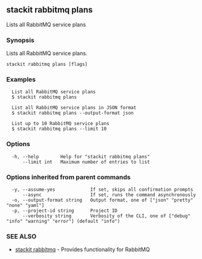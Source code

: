 ## stackit rabbitmq plans

Lists all RabbitMQ service plans

### Synopsis

Lists all RabbitMQ service plans.

```
stackit rabbitmq plans [flags]
```

### Examples

```
  List all RabbitMQ service plans
  $ stackit rabbitmq plans

  List all RabbitMQ service plans in JSON format
  $ stackit rabbitmq plans --output-format json

  List up to 10 RabbitMQ service plans
  $ stackit rabbitmq plans --limit 10
```

### Options

```
  -h, --help        Help for "stackit rabbitmq plans"
      --limit int   Maximum number of entries to list
```

### Options inherited from parent commands

```
  -y, --assume-yes             If set, skips all confirmation prompts
      --async                  If set, runs the command asynchronously
  -o, --output-format string   Output format, one of ["json" "pretty" "none" "yaml"]
  -p, --project-id string      Project ID
      --verbosity string       Verbosity of the CLI, one of ["debug" "info" "warning" "error"] (default "info")
```

### SEE ALSO

* [stackit rabbitmq](./stackit_rabbitmq.md)	 - Provides functionality for RabbitMQ

